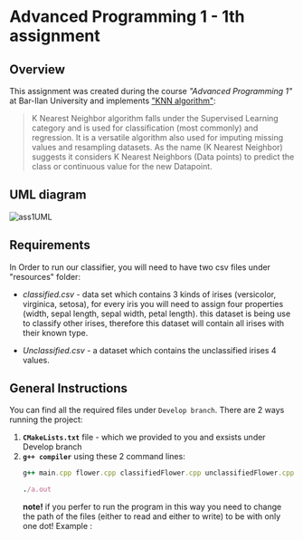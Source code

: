 # Advanced Programming 1 - 1th assignment

## Overview
This assignment was created during the course *"Advanced Programming 1"* at Bar-Ilan University and implements ["KNN algorithm"](https://en.wikipedia.org/wiki/K-nearest_neighbors_algorithm):

>K Nearest Neighbor algorithm falls under the Supervised Learning category and is used for classification (most commonly) and regression. It is a versatile algorithm also used for imputing missing values and resampling datasets. As the name (K Nearest Neighbor) suggests it considers K Nearest Neighbors (Data points) to predict the class or continuous value for the new Datapoint.


## UML diagram
![ass1UML](https://user-images.githubusercontent.com/84286628/128748450-8dc6c3c3-e27c-4e55-97c1-d9eabba910d1.png)

## Requirements
In Order to run our classifier, you will need to have two csv files under "resources" folder:

 - *classified.csv* - data set which contains 3 kinds of irises (versicolor, virginica, setosa), for every iris you will need to assign four properties (width, sepal length, sepal width, petal length). this dataset is being use to classify other irises, therefore this dataset will contain all irises with their known type.

 - *Unclassified.csv* - a dataset which contains the unclassified irises 4 values.

## General Instructions
You can find all the required files under `Develop branch`.
There are 2 ways running the project:
1. **`CMakeLists.txt`** file - which we provided to you and exsists under Develop branch
2. **`g++ compiler`** using these 2 command lines:
    ```ruby
    g++ main.cpp flower.cpp classifiedFlower.cpp unclassifiedFlower.cpp knnGenerate.cpp findFlowerType.cpp CSVHandler.cpp dataHandler.cpp
    ```
    ```ruby
    ./a.out
    ```
    **note!** if you perfer to run the program in this way you need to change the path of the files (either to read and either to write) to be with only one dot!
    Example : 
